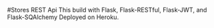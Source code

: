 #Stores REST Api
This build with Flask, Flask-RESTful, Flask-JWT, and Flask-SQAlchemy
Deployed on Heroku.